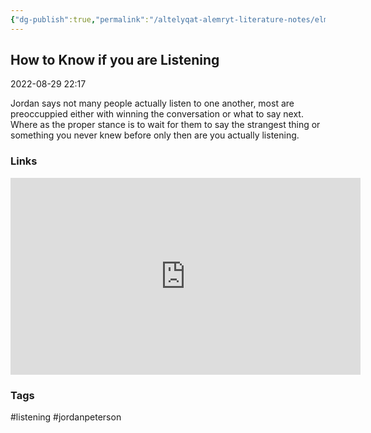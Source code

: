 ```yaml
---
{"dg-publish":true,"permalink":"/altelyqat-alemryt-literature-notes/elm-alnfs-psychology/how-to-know-if-you-are-listening/"}
---
```


## How to Know if you are Listening

2022-08-29 22:17

Jordan says not many people actually listen to one another, most are preoccuppied either with winning the conversation or what to say next. Where as the proper stance is to wait for them to say the strangest thing or something you never knew before only then are you actually listening. 

### Links
<iframe width="560" height="315" src="https://www.youtube.com/embed/J24TGZDk960" title="YouTube video player" frameborder="0" allow="accelerometer; autoplay; clipboard-write; encrypted-media; gyroscope; picture-in-picture" allowfullscreen></iframe>

### Tags
#listening #jordanpeterson 

